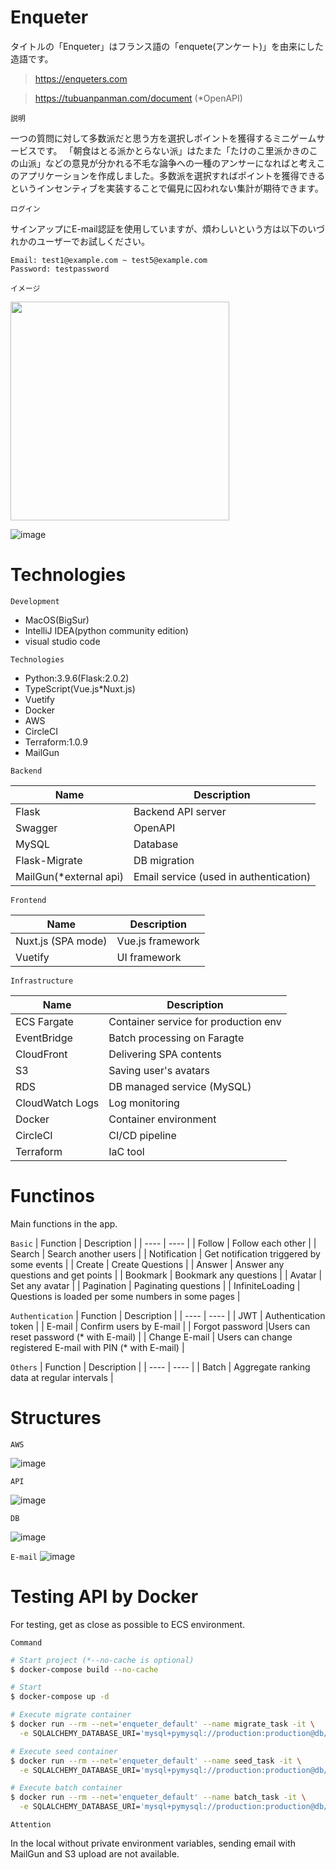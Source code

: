 # Enqueter
タイトルの「Enqueter」はフランス語の「enquete(アンケート)」を由来にした造語です。

> https://enqueters.com

> https://tubuanpanman.com/document (*OpenAPI)


`説明`

  一つの質問に対して多数派だと思う方を選択しポイントを獲得するミニゲームサービスです。
「朝食はとる派かとらない派」はたまた「たけのこ里派かきのこの山派」などの意見が分かれる不毛な論争への一種のアンサーになればと考えこのアプリケーションを作成しました。多数派を選択すればポイントを獲得できるというインセンティブを実装することで偏見に囚われない集計が期待できます。

`ログイン`

サインアップにE-mail認証を使用していますが、煩わしいという方は以下のいづれかのユーザーでお試しください。
```
Email: test1@example.com ~ test5@example.com
Password: testpassword 
```

`イメージ`

<img src="images/sample-1.jpg" width="350">

![image](images/sample-2.png)


# Technologies

`Development`
* MacOS(BigSur)
* IntelliJ IDEA(python community edition)
* visual studio code

`Technologies`

* Python:3.9.6(Flask:2.0.2)
* TypeScript(Vue.js*Nuxt.js)
* Vuetify
* Docker
* AWS
* CircleCI
* Terraform:1.0.9
* MailGun

`Backend`

|  Name  |  Description  |
| ---- | ---- |
|  Flask  | Backend API server |
|  Swagger  | OpenAPI |
|  MySQL  | Database  |
|  Flask-Migrate  | DB migration  |
|  MailGun(*external api)  | Email service (used in authentication)  |

`Frontend`

|  Name  |  Description  |
| ---- | ---- |
|  Nuxt.js (SPA mode)  | Vue.js framework  |
|  Vuetify  | UI framework |

`Infrastructure`

|  Name  |  Description  |
| ---- | ---- |
|  ECS Fargate  | Container service for production env |
|  EventBridge | Batch processing on Faragte  |
|  CloudFront  | Delivering SPA contents  |
|  S3  | Saving user's avatars|
|  RDS  | DB managed service (MySQL)  |
|  CloudWatch Logs  | Log monitoring  |
|  Docker  | Container environment |
|  CircleCI  | CI/CD pipeline |
|  Terraform  | IaC tool |

# Functinos
Main functions in the app.

`Basic`
| Function | Description |
| ---- | ---- |
| Follow | Follow each other |
| Search | Search another users |
| Notification | Get notification triggered by some events |
|  Create | Create Questions |
|  Answer | Answer any questions and get points |
|  Bookmark | Bookmark any questions |
|  Avatar | Set any avatar |
|  Pagination | Paginating questions |
|  InfiniteLoading | Questions is loaded per some numbers in some pages |

`Authentication`
|  Function  |  Description  |
| ---- | ---- |
| JWT | Authentication token |
| E-mail | Confirm users by E-mail |
| Forgot password |Users can reset password (* with E-mail) |
| Change E-mail | Users can change registered E-mail with PIN (* with E-mail) |

`Others`
|  Function  |  Description  |
| ---- | ---- |
| Batch | Aggregate ranking data at regular intervals |

# Structures

`AWS`

![image](images/aws-structure.png)

`API`

![image](images/api-structure.png)

`DB`

![image](images/db-structure.png)

`E-mail`
![image](images/email-sample.png)



# Testing API by Docker

For testing, get as close as possible to ECS environment.

`Command`

```bash
# Start project (*--no-cache is optional)
$ docker-compose build --no-cache

# Start
$ docker-compose up -d

# Execute migrate container 
$ docker run --rm --net='enqueter_default' --name migrate_task -it \
  -e SQLALCHEMY_DATABASE_URI='mysql+pymysql://production:production@db/production?charset=utf8mb4' enqueter_api flask db upgrade

# Execute seed container 
$ docker run --rm --net='enqueter_default' --name seed_task -it \
  -e SQLALCHEMY_DATABASE_URI='mysql+pymysql://production:production@db/production?charset=utf8mb4' enqueter_api sh shell/seed.sh

# Execute batch container
$ docker run --rm --net='enqueter_default' --name batch_task -it \
  -e SQLALCHEMY_DATABASE_URI='mysql+pymysql://production:production@db/production?charset=utf8mb4' enqueter_api sh shell/batch.sh
```

`Attention`

In the local without private environment variables, sending email with MailGun and S3 upload are not available.